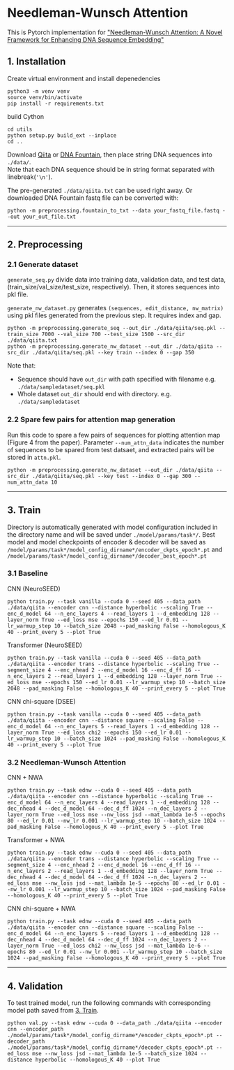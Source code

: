 # Needleman-Wunsch Attention

This is Pytorch implementation for ["Needleman-Wunsch Attention: A Novel Framework for Enhancing DNA Sequence Embedding"]()

## 1. Installation

Create virtual environment and install depenedencies

```
python3 -m venv venv
source venv/bin/activate
pip install -r requirements.txt
```

build Cython

```
cd utils
python setup.py build_ext --inplace
cd ..
```

Download [Qiita](https://cmi-workshop.readthedocs.io/en/latest/index.html)
or [DNA Fountain](http://www.ebi.ac.uk/ena/data/view/PRJEB19305),
then place string DNA sequences into `./data/`. \
Note that each DNA sequence should be in string format separated with linebreak(`'\n'`).

The pre-generated `./data/qiita.txt` can be used right away.
Or downloaded DNA Fountain fastq file can be converted with:

```
python -m preprocessing.fountain_to_txt --data your_fastq_file.fastq --out your_out_file.txt
```

---

## 2. Preprocessing

### 2.1 Generate dataset

`generate_seq.py` divide data into training data, validation data, and test data,
(train_size/val_size/test_size, respectively).
Then, it stores sequences into pkl file.

`generate_nw_dataset.py` generates `(sequences, edit_distance, nw_matrix)` using pkl files
generated from the previous step.
It requires index and gap.

```
python -m preprocessing.generate_seq --out_dir ./data/qiita/seq.pkl --train_size 7000 --val_size 700 --test_size 1500 --src_dir ./data/qiita.txt
python -m preprocessing.generate_nw_dataset --out_dir ./data/qiita --src_dir ./data/qiita/seq.pkl --key train --index 0 --gap 350
```

Note that:

- Sequence should have `out_dir` with path specified with filename e.g. `./data/sampledataset/seq.pkl`
- Whole dataset `out_dir` should end with directory. e.g. `./data/sampledataset`

### 2.2 Spare few pairs for attention map generation

Run this code to spare a few pairs of sequences for plotting attention map (Figure 4 from the paper).
Parameter `--num_attn_data` indicates the number of sequences to be spared from test datsaet,
and extracted pairs will be stored in `attn.pkl`.

```
python -m preprocessing.generate_nw_dataset --out_dir ./data/qiita --src_dir ./data/qiita/seq.pkl --key test --index 0 --gap 300 --num_attn_data 10
```

---

## <a name=train></a>3. Train

Directory is automatically generated with model configuration included in the directory name
and will be saved under `./model/params/task*/`.
Best model and model checkpoints of encoder & decoder will be saved as
`/model/params/task*/model_config_dirname*/encoder_ckpts_epoch*.pt`
and
`/model/params/task*/model_config_dirname*/decoder_best_epoch*.pt`

### 3.1 Baseline

CNN (NeuroSEED)

```
python train.py --task vanilla --cuda 0 --seed 405 --data_path ./data/qiita --encoder cnn --distance hyperbolic --scaling True --enc_d_model 64 --n_enc_layers 4 --read_layers 1 --d_embedding 128 --layer_norm True --ed_loss mse --epochs 150 --ed_lr 0.01 --lr_warmup_step 10 --batch_size 2048 --pad_masking False --homologous_K 40 --print_every 5 --plot True
```

Transformer (NeuroSEED)

```
python train.py --task vanilla --cuda 0 --seed 405 --data_path ./data/qiita --encoder trans --distance hyperbolic --scaling True --segment_size 4 --enc_nhead 2 --enc_d_model 16 --enc_d_ff 16 --n_enc_layers 2 --read_layers 1 --d_embedding 128 --layer_norm True --ed_loss mse --epochs 150 --ed_lr 0.01 --lr_warmup_step 10 --batch_size 2048 --pad_masking False --homologous_K 40 --print_every 5 --plot True
```

CNN chi-square (DSEE)

```
python train.py --task vanilla --cuda 0 --seed 405 --data_path ./data/qiita --encoder cnn --distance square --scaling False --enc_d_model 64 --n_enc_layers 5 --read_layers 1 --d_embedding 128 --layer_norm True --ed_loss chi2 --epochs 150 --ed_lr 0.01 --lr_warmup_step 10 --batch_size 1024 --pad_masking False --homologous_K 40 --print_every 5 --plot True
```

### 3.2 Needleman-Wunsch Attention

CNN + NWA

```
python train.py --task ednw --cuda 0 --seed 405 --data_path ./data/qiita --encoder cnn --distance hyperbolic --scaling True --enc_d_model 64 --n_enc_layers 4 --read_layers 1 --d_embedding 128 --dec_nhead 4 --dec_d_model 64 --dec_d_ff 1024 --n_dec_layers 2 --layer_norm True --ed_loss mse --nw_loss jsd --mat_lambda 1e-5 --epochs 80 --ed_lr 0.01 --nw_lr 0.001 --lr_warmup_step 10 --batch_size 1024 --pad_masking False --homologous_K 40 --print_every 5 --plot True
```

Transformer + NWA

```
python train.py --task ednw --cuda 0 --seed 405 --data_path ./data/qiita --encoder trans --distance hyperbolic --scaling True --segment_size 4 --enc_nhead 2 --enc_d_model 16 --enc_d_ff 16 --n_enc_layers 2 --read_layers 1 --d_embedding 128 --layer_norm True --dec_nhead 4 --dec_d_model 64 --dec_d_ff 1024 --n_dec_layers 2 --ed_loss mse --nw_loss jsd --mat_lambda 1e-5 --epochs 80 --ed_lr 0.01 --nw_lr 0.001 --lr_warmup_step 10 --batch_size 1024 --pad_masking False --homologous_K 40 --print_every 5 --plot True
```

CNN chi-square + NWA

```
python train.py --task ednw --cuda 0 --seed 405 --data_path ./data/qiita --encoder cnn --distance square --scaling False --enc_d_model 64 --n_enc_layers 5 --read_layers 1 --d_embedding 128 --dec_nhead 4 --dec_d_model 64 --dec_d_ff 1024 --n_dec_layers 2 --layer_norm True --ed_loss chi2 --nw_loss jsd --mat_lambda 1e-6 --epochs 80 --ed_lr 0.01 --nw_lr 0.001 --lr_warmup_step 10 --batch_size 1024 --pad_masking False --homologous_K 40 --print_every 5 --plot True
```

---

## 4. Validation

To test trained model, run the following commands with corresponding model path saved from [3. Train](#train).

```
python val.py --task ednw --cuda 0 --data_path ./data/qiita --encoder cnn --encoder_path ./model/params/task*/model_config_dirname*/encoder_ckpts_epoch*.pt --decoder_path ./model/params/task*/model_config_dirname*/decoder_ckpts_epoch*.pt --ed_loss mse --nw_loss jsd --mat_lambda 1e-5 --batch_size 1024 --distance hyperbolic --homologous_K 40 --plot True
```
